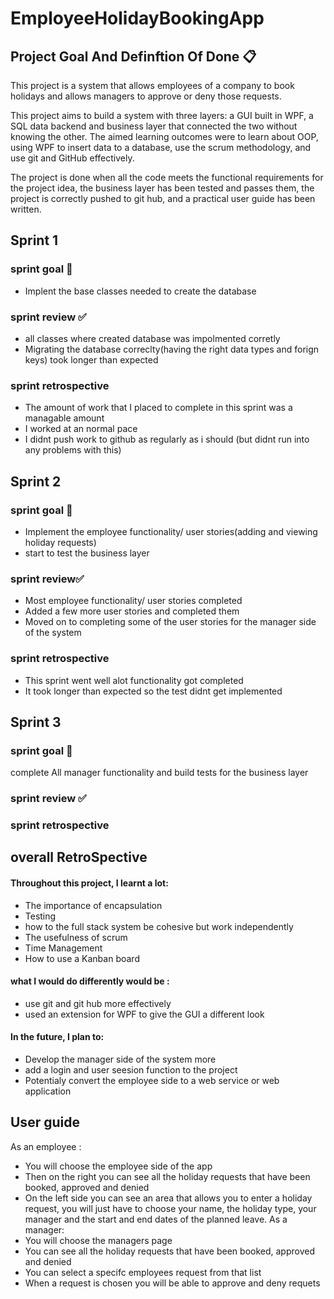 # EmployeeHolidayBookingApp
## Project Goal And Definftion Of Done :clipboard:
This project is a system that allows employees of a company to book holidays and allows managers to approve or deny those requests.

This project aims to build a system with three layers: a GUI built in WPF, a SQL data backend and business layer that connected the two without knowing the other. The aimed learning outcomes were to learn about OOP, using WPF to insert data to a database, use the scrum methodology, and use git and GitHub effectively.

The project is done when all the code meets the functional requirements for the project idea, the business layer has been tested and passes them, the project is correctly pushed to git hub, and a practical user guide has been written.

## Sprint 1
### sprint goal :dart:
- Implent the base classes needed to create the database
### sprint review :white_check_mark:
- all classes where created database was impolmented corretly
- Migrating the database correclty(having the right data types and forign keys)  took longer than expected
### sprint retrospective
- The amount of work that I placed to complete in this sprint was a managable amount
- I worked at an normal pace
- I didnt push work to github as regularly as i should (but didnt run into any problems with this)

## Sprint 2
### sprint goal :dart:
- Implement the employee functionality/ user stories(adding and viewing holiday requests)
- start to test the business layer
### sprint review:white_check_mark:
- Most employee functionality/ user stories completed
- Added a few more user stories and completed them
- Moved on to completing some of the user stories for the manager side of the system 
### sprint retrospective
- This sprint went well alot functionality got completed 
- It took longer than expected so the test didnt get implemented


## Sprint 3
### sprint goal :dart:
complete All manager functionality and build tests for the business layer
### sprint review :white_check_mark:

### sprint retrospective

## overall RetroSpective
#### Throughout this project, I learnt a lot:
- The importance of encapsulation
- Testing
- how to the full stack system be cohesive but work independently
- The usefulness of scrum
- Time Management
- How to use a Kanban board
#### what I would do differently would be :
-  use git and git hub more effectively
- used an extension for WPF to give the GUI a different look
#### In the future, I plan to: 
- Develop the manager side of the system more
- add a login and user seesion function to the project
- Potentialy convert  the employee side to a web service or web application

## User guide
As an employee : 
- You will choose the employee side of the app
- Then on the right you can see all the holiday requests that have been booked, approved and denied
- On the left side you can see an area that allows you to enter a holiday request, you will just have to choose your name, the holiday type, your manager and the start and end dates of the planned leave. 
As a manager: 
- You will choose the managers page  
- You can see all the holiday requests that have been booked, approved and denied
- You can select a specifc employees request from that list
- When a request is chosen you will be able to approve and deny requets

